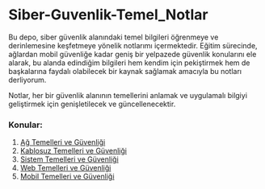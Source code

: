 # Siber-Guvenlik-Temel_Notlar
Bu depo, siber güvenlik alanındaki temel bilgileri öğrenmeye ve derinlemesine keşfetmeye yönelik notlarımı içermektedir. Eğitim sürecinde, ağlardan mobil güvenliğe kadar geniş bir yelpazede güvenlik konularını ele alarak, bu alanda edindiğim bilgileri hem kendim için pekiştirmek hem de başkalarına faydalı olabilecek bir kaynak sağlamak amacıyla bu notları derliyorum. 

Notlar, her bir güvenlik alanının temellerini anlamak ve uygulamalı bilgiyi geliştirmek için genişletilecek ve güncellenecektir.

### Konular:
1. [Ağ Temelleri ve Güvenliği](Belgeler/Ag_Temelleri_ve_Guvenligi.md)
2. [Kablosuz Temelleri ve Güvenliği](Belgeler/Kablosuz_Temelleri_ve_Guvenligi.md)
3. [Sistem Temelleri ve Güvenliği](Belgeler/Sistem_Temelleri_ve_Guvenligi.md)
4. [Web Temelleri ve Güvenliği](Belgeler/Web_Temelleri_ve_Guvenligi.md)
5. [Mobil Temelleri ve Güvenliği](Belgeler/Mobil_Temelleri_ve_Guvenligi.md)




